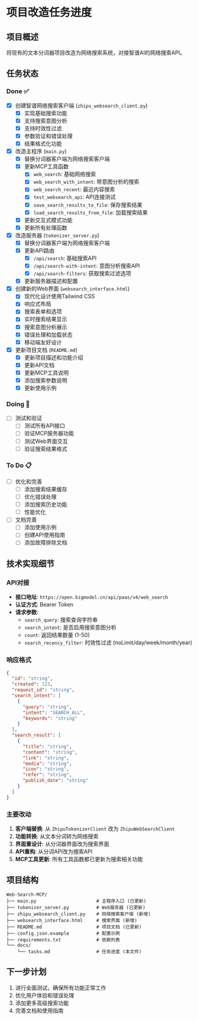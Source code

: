 # 项目改造任务进度

## 项目概述
将现有的文本分词器项目改造为网络搜索系统，对接智谱AI的网络搜索API。

## 任务状态

### Done ✅
- [x] 创建智谱网络搜索客户端 (`zhipu_websearch_client.py`)
  - [x] 实现基础搜索功能
  - [x] 支持搜索意图分析
  - [x] 支持时效性过滤
  - [x] 参数验证和错误处理
  - [x] 结果格式化功能

- [x] 改造主程序 (`main.py`)
  - [x] 替换分词器客户端为网络搜索客户端
  - [x] 更新MCP工具函数
    - [x] `web_search`: 基础网络搜索
    - [x] `web_search_with_intent`: 带意图分析的搜索
    - [x] `web_search_recent`: 最近内容搜索
    - [x] `test_websearch_api`: API连接测试
    - [x] `save_search_results_to_file`: 保存搜索结果
    - [x] `load_search_results_from_file`: 加载搜索结果
  - [x] 更新交互式模式功能
  - [x] 更新所有处理函数

- [x] 改造服务器 (`tokenizer_server.py`)
  - [x] 替换分词器客户端为网络搜索客户端
  - [x] 更新API路由
    - [x] `/api/search`: 基础搜索API
    - [x] `/api/search-with-intent`: 意图分析搜索API
    - [x] `/api/search-filters`: 获取搜索过滤选项
  - [x] 更新服务器描述和配置

- [x] 创建新的Web界面 (`websearch_interface.html`)
  - [x] 现代化设计使用Tailwind CSS
  - [x] 响应式布局
  - [x] 搜索表单和选项
  - [x] 实时搜索结果显示
  - [x] 搜索意图分析展示
  - [x] 错误处理和加载状态
  - [x] 移动端友好设计

- [x] 更新项目文档 (`README.md`)
  - [x] 更新项目描述和功能介绍
  - [x] 更新API文档
  - [x] 更新MCP工具说明
  - [x] 添加搜索参数说明
  - [x] 更新使用示例

### Doing 🔄
- [ ] 测试和验证
  - [ ] 测试所有API接口
  - [ ] 验证MCP服务器功能
  - [ ] 测试Web界面交互
  - [ ] 验证搜索结果格式

### To Do 📋
- [ ] 优化和完善
  - [ ] 添加搜索结果缓存
  - [ ] 优化错误处理
  - [ ] 添加搜索历史功能
  - [ ] 性能优化

- [ ] 文档完善
  - [ ] 添加使用示例
  - [ ] 创建API使用指南
  - [ ] 添加故障排除文档

## 技术实现细节

### API对接
- **接口地址**: `https://open.bigmodel.cn/api/paas/v4/web_search`
- **认证方式**: Bearer Token
- **请求参数**:
  - `search_query`: 搜索查询字符串
  - `search_intent`: 是否启用搜索意图分析
  - `count`: 返回结果数量 (1-50)
  - `search_recency_filter`: 时效性过滤 (noLimit/day/week/month/year)

### 响应格式
```json
{
  "id": "string",
  "created": 123,
  "request_id": "string",
  "search_intent": [
    {
      "query": "string",
      "intent": "SEARCH_ALL",
      "keywords": "string"
    }
  ],
  "search_result": [
    {
      "title": "string",
      "content": "string",
      "link": "string",
      "media": "string",
      "icon": "string",
      "refer": "string",
      "publish_date": "string"
    }
  ]
}
```

### 主要改动
1. **客户端替换**: 从 `ZhipuTokenizerClient` 改为 `ZhipuWebSearchClient`
2. **功能转换**: 从文本分词转为网络搜索
3. **界面重设计**: 从分词器界面改为搜索界面
4. **API重构**: 从分词API改为搜索API
5. **MCP工具更新**: 所有工具函数都已更新为搜索相关功能

## 项目结构
```
Web-Search-MCP/
├── main.py                      # 主程序入口 (已更新)
├── tokenizer_server.py          # Web服务器 (已更新)
├── zhipu_websearch_client.py    # 网络搜索客户端 (新增)
├── websearch_interface.html     # 搜索界面 (新增)
├── README.md                    # 项目文档 (已更新)
├── config.json.example          # 配置示例
├── requirements.txt             # 依赖列表
└── docs/
    └── tasks.md                 # 任务进度 (本文件)
```

## 下一步计划
1. 进行全面测试，确保所有功能正常工作
2. 优化用户体验和错误处理
3. 添加更多高级搜索功能
4. 完善文档和使用指南